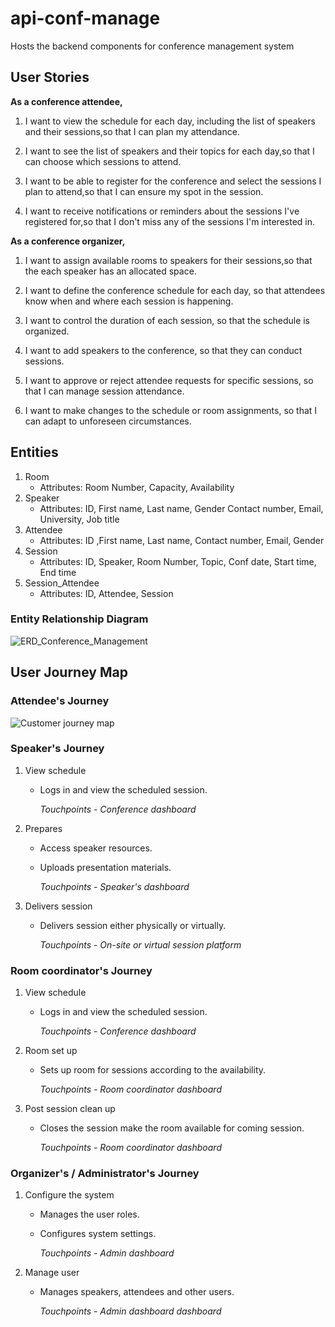# api-conf-manage

Hosts the backend components for conference management system

## User Stories

**As a conference attendee,**

1. I want to view the schedule for each day, including the list of speakers and their sessions,so that I can plan my attendance.

2. I want to see the list of speakers and their topics for each day,so that I can choose which sessions to attend.

3. I want to be able to register for the conference and select the sessions I plan to attend,so that I can ensure my spot in the session.

4. I want to receive notifications or reminders about the sessions I've registered for,so that I don't miss any of the sessions I'm interested in.

**As a conference organizer,**

1. I want to assign available rooms to speakers for their sessions,so that the each speaker has an allocated space.

2. I want to define the conference schedule for each day, so that attendees know when and where each session is happening.

3. I want to control the duration of each session, so that the schedule is organized.

4. I want to add speakers to the conference, so that they can conduct sessions.

5. I want to approve or reject attendee requests for specific sessions, so that I can manage session attendance.

6. I want to make changes to the schedule or room assignments, so that I can adapt to unforeseen circumstances.

## Entities

1. Room
   - Attributes: Room Number, Capacity, Availability
2. Speaker
   - Attributes: ID, First name, Last name, Gender Contact number, Email, University, Job title
3. Attendee
   - Attributes: ID ,First name, Last name, Contact number, Email, Gender
4. Session
   - Attributes: ID, Speaker, Room Number, Topic, Conf date, Start time, End time
5. Session_Attendee
   - Attributes: ID, Attendee, Session

### Entity Relationship Diagram

![ERD_Conference_Management](https://github.com/Sobikanth/api-conf-manage/assets/77259477/9fbede9a-fb50-403d-a635-335759f995f5)

## User Journey Map

### Attendee's Journey

![Customer journey map](https://github.com/Sobikanth/api-conf-manage/assets/77259477/a6694d41-26e2-43e8-a912-fd8a7def971d)

### Speaker's Journey

1. View schedule

   - Logs in and view the scheduled session.

     _Touchpoints - Conference dashboard_

2. Prepares

   - Access speaker resources.
   - Uploads presentation materials.

     _Touchpoints - Speaker's dashboard_

3. Delivers session

   - Delivers session either physically or virtually.

     _Touchpoints - On-site or virtual session platform_

### Room coordinator's Journey

1. View schedule

   - Logs in and view the scheduled session.

     _Touchpoints - Conference dashboard_

2. Room set up

   - Sets up room for sessions according to the availability.

     _Touchpoints - Room coordinator dashboard_

3. Post session clean up

   - Closes the session make the room available for coming session.

     _Touchpoints - Room coordinator dashboard_

### Organizer's / Administrator's Journey

1. Configure the system

   - Manages the user roles.
   - Configures system settings.

     _Touchpoints - Admin dashboard_

2. Manage user

   - Manages speakers, attendees and other users.

     _Touchpoints - Admin dashboard dashboard_
